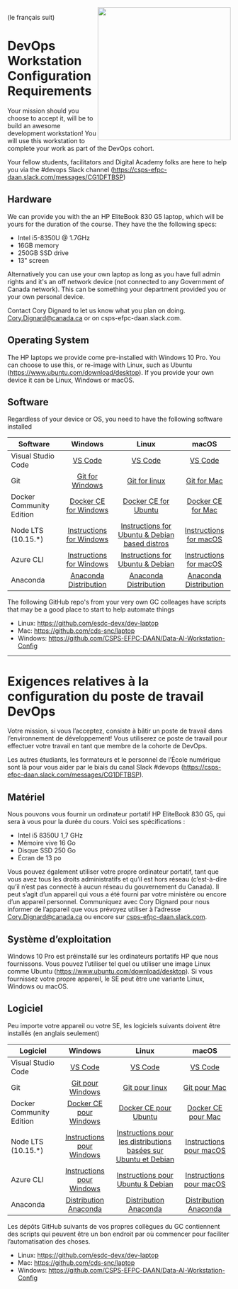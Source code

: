 <img align="right" width="300" src="https://upload.wikimedia.org/wikipedia/commons/8/8f/Ken_Thompson_%28sitting%29_and_Dennis_Ritchie_at_PDP-11_%282876612463%29.jpg">

(le français suit)

# DevOps Workstation Configuration Requirements
Your mission should you choose to accept it, will be to build an awesome development workstation! You will use this workstation to complete your work as part of the DevOps cohort.

Your fellow students, facilitators and Digital Academy folks are here to help you via the #devops Slack channel (https://csps-efpc-daan.slack.com/messages/CG1DFTBSP)

## Hardware
We can provide you with the an HP EliteBook 830 G5 laptop, which will be yours for the duration of the course. They have the  the following specs:
- Intel i5-8350U @ 1.7GHz
- 16GB memory
- 250GB SSD drive
- 13" screen

Alternatively you can use your own laptop as long as you have full admin rights and it's an off network device (not connected to any Government of Canada network). This can be something your department provided you or your own personal device.

Contact Cory Dignard to let us know what you plan on doing. Cory.Dignard@canada.ca or on csps-efpc-daan.slack.com.

## Operating System
The HP laptops we provide come pre-installed with Windows 10 Pro. You can choose to use this, or re-image with Linux, such as Ubuntu (https://www.ubuntu.com/download/desktop). If you provide your own device it can be Linux, Windows or macOS.

## Software
Regardless of your device or OS, you need to have the following software installed

| Software | Windows | Linux | macOS |
| ------ | :------: | :------: | :------: |
| Visual Studio Code | [VS Code](https://code.visualstudio.com/) | [VS Code](https://code.visualstudio.com/) | [VS Code](https://code.visualstudio.com/)|
| Git | [Git for Windows](https://git-scm.com/download/win) | [Git for linux](https://git-scm.com/download/linux) | [Git for Mac](https://git-scm.com/download/mac) |
| Docker Community Edition| [Docker CE for Windows](https://docs.docker.com/docker-for-windows/install/) | [Docker CE for Ubuntu](https://docs.docker.com/install/linux/docker-ce/debian/) | [Docker CE for Mac](https://docs.docker.com/docker-for-mac/install/) |
| Node LTS (10.15.*)| [Instructions for Windows](https://nodejs.org/en/download/package-manager/#windows) | [Instructions for Ubuntu & Debian based distros](https://github.com/nodesource/distributions/blob/master/README.md#debinstall) | [Instructions for macOS](https://nodejs.org/en/download/package-manager/#macos) |
| Azure CLI | [Instructions for Windows](https://docs.microsoft.com/en-us/cli/azure/install-azure-cli-windows?view=azure-cli-latest) | [Instructions for Ubuntu & Debian](https://docs.microsoft.com/en-us/cli/azure/install-azure-cli-apt?view=azure-cli-latest) | [Instructions for macOS](https://docs.microsoft.com/en-us/cli/azure/install-azure-cli-macos?view=azure-cli-latest) |
| Anaconda | [Anaconda Distribution](https://www.anaconda.com/distribution/) | [Anaconda Distribution](https://www.anaconda.com/distribution/) | [Anaconda Distribution](https://www.anaconda.com/distribution/) |


The following GitHub repo's from your very own GC colleages have scripts that may be a good place to start to help automate things
- Linux: https://github.com/esdc-devx/dev-laptop
- Mac: https://github.com/cds-snc/laptop
- Windows: https://github.com/CSPS-EFPC-DAAN/Data-AI-Workstation-Config
--------------------------------------------------

# Exigences relatives à la configuration du poste de travail DevOps
Votre mission, si vous l’acceptez, consiste à bâtir un poste de travail dans l’environnement de développement! Vous utiliserez ce poste de travail pour effectuer votre travail en tant que membre de la cohorte de DevOps.

Les autres étudiants, les formateurs et le personnel de l’École numérique sont là pour vous aider par le biais du canal Slack #devops (https://csps-efpc-daan.slack.com/messages/CG1DFTBSP).


## Matériel
Nous pouvons vous fournir un ordinateur portatif HP EliteBook 830 G5, qui sera à vous pour la durée du cours. Voici ses spécifications :
*	Intel i5 8350U 1,7 GHz
* Mémoire vive 16 Go
*	Disque SSD 250 Go
*	Écran de 13 po

Vous pouvez également utiliser votre propre ordinateur portatif, tant que vous avez tous les droits administratifs et qu’il est hors réseau (c’est-à-dire qu’il n’est pas connecté à aucun réseau du gouvernement du Canada). Il peut s’agit d’un appareil qui vous a été fourni par votre ministère ou encore d’un appareil personnel.
Communiquez avec Cory Dignard pour nous informer de l’appareil que vous prévoyez utiliser à l’adresse [Cory.Dignard@canada.ca](mailto:cory.dignard@canada.ca) ou encore sur [csps-efpc-daan.slack.com](csps-efpc-daan.slack.com).


## Système d’exploitation
Windows 10 Pro est préinstallé sur les ordinateurs portatifs HP que nous fournissons. Vous pouvez l’utiliser tel quel ou utiliser une image Linux comme Ubuntu (https://www.ubuntu.com/download/desktop). Si vous fournissez votre propre appareil, le SE peut être une variante Linux, Windows ou macOS.

## Logiciel
Peu importe votre appareil ou votre SE, les logiciels suivants doivent être installés (en anglais seulement)

| Logiciel | Windows | Linux | macOS |
| ------ | :------: | :------: | :------: |
| Visual Studio Code | [VS Code](https://code.visualstudio.com/) | [VS Code](https://code.visualstudio.com/) | [VS Code](https://code.visualstudio.com/)|
| Git | [Git pour Windows](https://git-scm.com/download/win) | [Git pour linux](https://git-scm.com/download/linux) | [Git pour Mac](https://git-scm.com/download/mac) |
| Docker Community Edition| [Docker CE pour Windows](https://docs.docker.com/docker-for-windows/install/) | [Docker CE pour Ubuntu](https://docs.docker.com/install/linux/docker-ce/debian/) | [Docker CE pour Mac](https://docs.docker.com/docker-for-mac/install/) |
| Node LTS (10.15.*)| [Instructions pour Windows](https://nodejs.org/en/download/package-manager/#windows) | [Instructions pour les distributions basées sur Ubuntu et Debian](https://github.com/nodesource/distributions/blob/master/README.md#debinstall) | [Instructions pour macOS](https://nodejs.org/en/download/package-manager/#macos) |
| Azure CLI | [Instructions pour Windows](https://docs.microsoft.com/en-us/cli/azure/install-azure-cli-windows?view=azure-cli-latest) | [Instructions pour Ubuntu & Debian](https://docs.microsoft.com/en-us/cli/azure/install-azure-cli-apt?view=azure-cli-latest) | [Instructions pour macOS](https://docs.microsoft.com/en-us/cli/azure/install-azure-cli-macos?view=azure-cli-latest) |
| Anaconda | [Distribution Anaconda](https://www.anaconda.com/distribution/) | [Distribution Anaconda ](https://www.anaconda.com/distribution/) | [Distribution Anaconda](https://www.anaconda.com/distribution/) |


Les dépôts GitHub suivants de vos propres collègues du GC contiennent des scripts qui peuvent être un bon endroit par où commencer pour faciliter l’automatisation des choses. 

- Linux: https://github.com/esdc-devx/dev-laptop
- Mac: https://github.com/cds-snc/laptop
- Windows: https://github.com/CSPS-EFPC-DAAN/Data-AI-Workstation-Config


